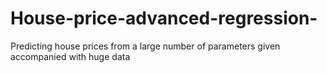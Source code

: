 # House-price-advanced-regression-
Predicting house prices from a large number of parameters given accompanied with huge data
